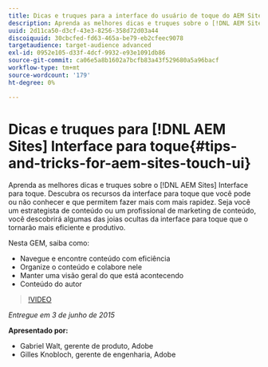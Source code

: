 ```yaml
---
title: Dicas e truques para a interface do usuário de toque do AEM Sites
description: Aprenda as melhores dicas e truques sobre o [!DNL AEM Sites] Interface para toque. Descubra os recursos da interface para toque que você pode ou não conhecer e que permitem fazer mais com mais rapidez. Seja você um estrategista de conteúdo ou um profissional de marketing de conteúdo, você descobrirá algumas das joias ocultas da interface para toque que o tornarão mais eficiente e produtivo.
uuid: 2d11ca50-d3cf-43e3-8256-358d72d03a44
discoiquuid: 30cbcfed-fd63-465a-be79-eb2cfeec9078
targetaudience: target-audience advanced
exl-id: 0952e105-d33f-4dcf-9932-e93e1091db86
source-git-commit: ca06e5a8b1602a7bcfb83a43f529680a5a96bacf
workflow-type: tm+mt
source-wordcount: '179'
ht-degree: 0%

---
```


# Dicas e truques para [!DNL AEM Sites] Interface para toque{#tips-and-tricks-for-aem-sites-touch-ui}

Aprenda as melhores dicas e truques sobre o [!DNL AEM Sites] Interface para toque. Descubra os recursos da interface para toque que você pode ou não conhecer e que permitem fazer mais com mais rapidez. Seja você um estrategista de conteúdo ou um profissional de marketing de conteúdo, você descobrirá algumas das joias ocultas da interface para toque que o tornarão mais eficiente e produtivo.

Nesta GEM, saiba como:

* Navegue e encontre conteúdo com eficiência
* Organize o conteúdo e colabore nele
* Manter uma visão geral do que está acontecendo
* Conteúdo do autor

>[!VIDEO](https://video.tv.adobe.com/v/19377/?quality=9)

*Entregue em 3 de junho de 2015*

**Apresentado por:**

* Gabriel Walt, gerente de produto, Adobe
* Gilles Knobloch, gerente de engenharia, Adobe

<!--
[Get back to the Overview](https://helpx.adobe.com/experience-manager/kt/eseminars/gems/aem-index.html)
-->
